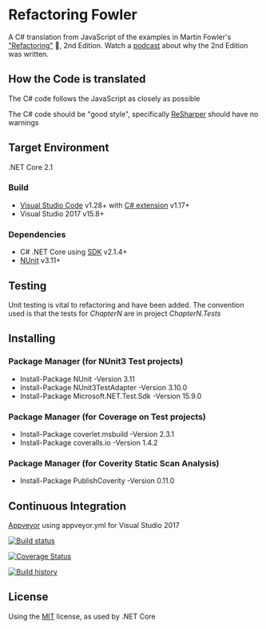 # Refactoring Fowler
A C# translation from JavaScript of the examples in Martin Fowler's ["Refactoring"](https://martinfowler.com/articles/refactoring-2nd-changes.html) :book:, 2nd Edition. Watch a [podcast](https://www.infoq.com/podcasts/refactoring-evolutionary-architecture) about why the 2nd Edition was written.

## How the Code is translated
The C# code follows the JavaScript as closely as possible

The C# code should be "good style", specifically [ReSharper](https://www.jetbrains.com/resharper) should have no warnings

## Target Environment
.NET Core 2.1

### Build
* [Visual Studio Code](https://code.visualstudio.com) v1.28+ with [C# extension](https://marketplace.visualstudio.com/items?itemName=ms-vscode.csharp) v1.17+
* Visual Studio 2017 v15.8+ 
### Dependencies
* C# .NET Core using [SDK](https://www.microsoft.com/net/download) v2.1.4+
* [NUnit](https://nunit.org) v3.11+

## Testing
Unit testing is vital to refactoring and have been added. The convention used is that the tests for *ChapterN* are in project *ChapterN.Tests*

## Installing
### Package Manager (for NUnit3 Test projects)
* Install-Package NUnit -Version 3.11
* Install-Package NUnit3TestAdapter -Version 3.10.0
* Install-Package Microsoft.NET.Test.Sdk -Version 15.9.0
### Package Manager (for Coverage on Test projects)
* Install-Package coverlet.msbuild -Version 2.3.1
* Install-Package coveralls.io -Version 1.4.2
### Package Manager (for Coverity Static Scan Analysis)
* Install-Package PublishCoverity -Version 0.11.0

## Continuous Integration
[Appveyor](https://www.appveyor.com) using appveyor.yml for Visual Studio 2017

[![Build status](https://ci.appveyor.com/api/projects/status/v3yc51dovaje1jpw/branch/master?svg=true)](https://ci.appveyor.com/project/ydango/refactoringfowler)

[![Coverage Status](https://coveralls.io/repos/github/ydango/RefactoringFowler/badge.svg?branch=master)](https://coveralls.io/github/ydango/RefactoringFowler?branch=master)
  
[![Build history](https://buildstats.info/appveyor/chart/ydango/refactoringfowler)](https://ci.appveyor.com/project/ydango/refactoringfowler/history)

## License
Using the [MIT](https://opensource.org/licenses/MIT) license, as used by .NET Core
